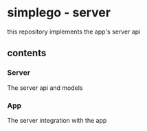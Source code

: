 # simplego - server

this repository implements the app's server api

## contents
### Server
The server api and models
### App
The server integration with the app
